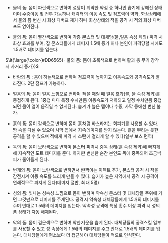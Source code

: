- 물의 폼: 몸이 파란색으로 변하며 설탕이 취약한 약점 중 하나인 습기에 강해진 상태이며 수중이동 및 전투 가능하나 캐릭터의 이동 속도 및 점프력이 약화, 화상상태에서 물의 폼 변신 시 화상 디버프 제거 허나 화상상태의 적을 공격 시 적의 화상 디버프도 없어진다.

- 불의 폼: 몸이 빨간색으로 변하며 각종 몬스터 및 대체당(물,얼음 속성 제외) 피격 시 화상 효과를 부여, 잡 몬스터들에게 데미지 1.5배 증가 허나 본인이 피격당할 시에도 1.5배로 데미지를 입는다. 

<p>$\it{\large{\color{#DD6565}- 풀의 폼: 몸이 초록색으로 변하며 활과 총 무기 장착 시 사거리 증가}}$</p>

- 바람의 폼 : 몸이 하늘색으로 변하며 점프력이 높아지고 이동속도와 공격속도가 빨라진다. 2단 점프가 가능하다.  

- 얼음의 폼:  몸이 얼음 느낌으로 변하며 적을 때릴 때 얼음 효과(불, 물 속성 제외)를 중첩하게 된다. 1중첩 마다 특정 수치만큼 이동속도가 저하되고 일정 수치만큼 중첩되면 몸이 얼어 움직일 수 없게된다. 습기가 높은 맵이나 수중, 사막 등에선 변신 불가. 

- 흙의 폼: 몸이 갈색으로 변하며 몸이 흙처럼 바스라지는 회피기를 사용할 수 있다. 땅 속을 다닐 수 있으며 사막 맵에서 지속데미지를 받지 않는다. 흙을 뿌리는 듯한 공격을 할 수 있으며 적에게 피격 시 스턴에 걸리게 할 수 있다(일부 보스 면역) 

- 독의 폼: 몸이 보라색으로 변하며 몬스터 피격시 중독 상태(흙 속성 제외)에 빠지게해 지속적인 도트 데미지를 준다. 하지만 변신한 순간 본인도 독에 중독되어 조금씩 피가 줄어들게 된다.

- 번개의 폼: 몸이 노란색으로 변하면서 반짝이는 이펙트 추가, 몬스터 공격 시 적을 감전시켜 이동 속도를 느리게 만들 수 있다. 습기가 높은 지역에서 공격 시 공격이 연쇄적으로 퍼지게 된다(데미지 절반, 최대 5명) 

- 성의 폼: 빛나는 성속성 느낌으로 몸이 변하며 악속성 몬스터 및 대체당들 주위에 가면 그것만으로 데미지를 주게된다. 공격시 악속성 대체당들에게 1.5배의 데미지를 주며 반대로 1.5배의 데미지를 입는다. 악속성 공격에 특정 횟수 이상 피격 시 성의 폼 상태가 자동 해제된다.

- 악의 폼: 몸이 검은색으로 변하며 악한기운을 뿜게 된다. 대체당들의 공격스킬 일부를 사용할 수 있고 성 속성에게 1.5배의 데미지를 주고 반대로 1.5배의 데미지를 입는다. 대체당들에게 평소보다 더 접근해야 대체당들이 적으로 인식한다.
